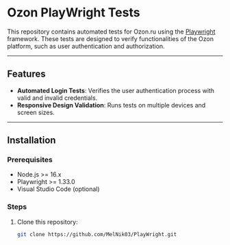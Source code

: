 # Ozon PlayWright Tests

This repository contains automated tests for Ozon.ru using the [Playwright](https://playwright.dev/) framework. These tests are designed to verify functionalities of the Ozon platform, such as user authentication and authorization.

---

## Features

- **Automated Login Tests**: Verifies the user authentication process with valid and invalid credentials.
- **Responsive Design Validation**: Runs tests on multiple devices and screen sizes.

---

## Installation

### Prerequisites

- Node.js >= 16.x
- Playwright >= 1.33.0
- Visual Studio Code (optional)

### Steps

1. Clone this repository:
   ```bash
   git clone https://github.com/MelNik03/PlayWright.git
